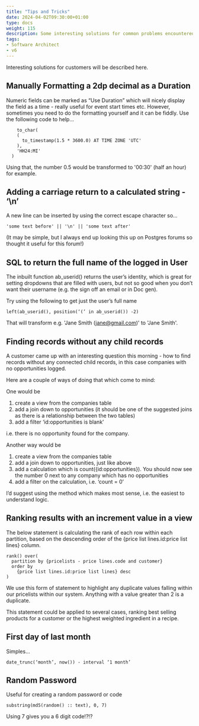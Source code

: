 ```yaml
---
title: "Tips and Tricks"
date: 2024-04-02T09:30:00+01:00
type: docs
weight: 115
description: Some interesting solutions for common problems encountered when building apps with Agilebase
tags:
- Software Architect
- v6
---
```

Interesting solutions for customers will be described here.
## Manually Formatting a 2dp decimal as a Duration 
Numeric fields can be marked as “Use Duration” which will nicely display the field as a time - really useful for event start times etc.
However, sometimes you need to do the formatting yourself and it can be fiddly.
Use the following code to help…
~~~
    to_char(
    (
      to_timestamp(1.5 * 3600.0) AT TIME ZONE 'UTC'
    ),
    'HH24:MI'
  )
~~~
Using that, the number 0.5 would be transformed to '00:30' (half an hour) for example.

## Adding a carriage return to a calculated string - ‘\n’
A new line can be inserted by using the correct escape character so…
~~~
'some text before' || '\n' || 'some text after'
~~~
(It may be simple, but I always end up looking this up on Postgres forums so thought it useful for this forum!)

## SQL to return the full name of the logged in User 
The inbuilt function ab_userid() returns the user’s identity, which is great for setting dropdowns that are filled with users, but not so good when you don’t want their username (e.g. the sign off an email or in Doc gen).

Try using the following to get just the user’s full name
~~~
left(ab_userid(), position(‘(’ in ab_userid()) -2)
~~~
That will transform e.g. 'Jane Smith (jane@gmail.com)' to 'Jane Smith'.

## Finding records without any child records 
A customer came up with an interesting question this morning - how to find records without any connected child records, in this case companies with no opportunities logged.

Here are a couple of ways of doing that which come to mind:

One would be

1. create a view from the companies table
2. add a join down to opportunities (it should be one of the suggested joins as there is a relationship between the two tables)
3. add a filter ‘id:opportunities is blank’

i.e. there is no opportunity found for the company.

Another way would be

1. create a view from the companies table
2. add a join down to opportunities, just like above
3. add a calculation which is count({id:opportunities}).
You should now see the number 0 next to any company which has no opportunities
4. add a filter on the calculation, i.e. ‘count = 0’

I’d suggest using the method which makes most sense, i.e. the easiest to understand logic.

## Ranking results with an increment value in a view 
The below statement is calculating the rank of each row within each partition, based on the descending order of the {price list lines.id:price list lines} column.
~~~
rank() over(
  partition by {pricelists - price lines.code and customer}
  order by
    {price list lines.id:price list lines} desc
)
~~~

We use this form of statement to highlight any duplicate values falling within our pricelists within our system. Anything with a value greater than 2 is a duplicate.

This statement could be applied to several cases, ranking best selling products for a customer or the highest weighted ingredient in a recipe.

## First day of last month 
Simples...
~~~
date_trunc(‘month’, now()) - interval ‘1 month’
~~~

## Random Password
Useful for creating a random password or code
~~~
substring(md5(random() :: text), 0, 7)
~~~
Using 7 gives you a 6 digit code!?!?





